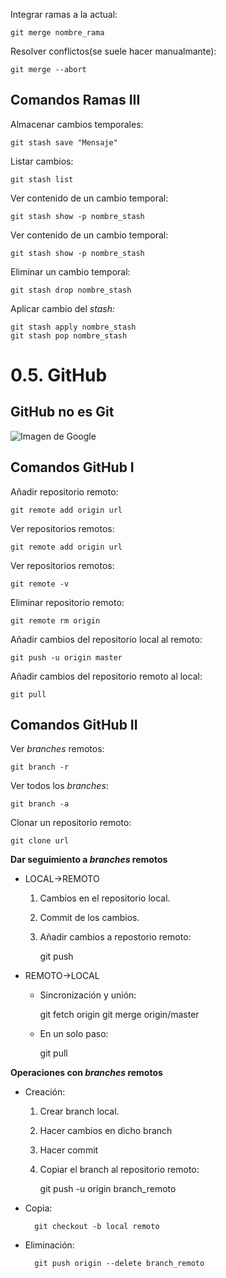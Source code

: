 Integrar ramas a la actual:

	git merge nombre_rama

Resolver conflictos(se suele hacer manualmante):

	git merge --abort

## Comandos Ramas III

Almacenar cambios temporales:

	git stash save "Mensaje"

Listar cambios:

	git stash list

Ver contenido de un cambio temporal:

	git stash show -p nombre_stash

Ver contenido de un cambio temporal:

	git stash show -p nombre_stash

Eliminar un cambio temporal:

	git stash drop nombre_stash

Aplicar cambio del *stash:*

	git stash apply nombre_stash
	git stash pop nombre_stash

# 0.5. GitHub

## GitHub no es Git

![Imagen de Google](http://1.bp.blogspot.com/-WY2YpNr3W6g/UY6tZAc-H3I/AAAAAAAABLY/xJ9x3wIY8V8/s1600/Github2.png)

## Comandos GitHub I

Añadir repositorio remoto:

	git remote add origin url

Ver repositorios remotos:

	git remote add origin url

Ver repositorios remotos:

	git remote -v 

Eliminar repositorio remoto:

	git remote rm origin

Añadir cambios del repositorio local al remoto:

	git push -u origin master

Añadir cambios del repositorio remoto al local:

	git pull

## Comandos GitHub II

Ver *branches* remotos:

	git branch -r

Ver todos los *branches*:

	git branch -a 

Clonar un repositorio remoto:

	git clone url

**Dar seguimiento a *branches* remotos**

* LOCAL->REMOTO

	1. Cambios en el repositorio local.
	2. Commit de los cambios.
	3. Añadir cambios a repostorio remoto:
	

		git push

		
* REMOTO->LOCAL
	
	* Sincronización y unión:
	
		
		git fetch origin
		git merge origin/master


	* En un solo paso:
	
		
		git pull


**Operaciones con *branches* remotos**

* Creación:
	1. Crear branch local.
	2. Hacer cambios en dicho branch
	3. Hacer commit
	4. Copiar el branch al repositorio remoto:
		
		git push -u origin branch_remoto

* Copia:
		
		git checkout -b local remoto

* Eliminación:
		
		git push origin --delete branch_remoto


		

